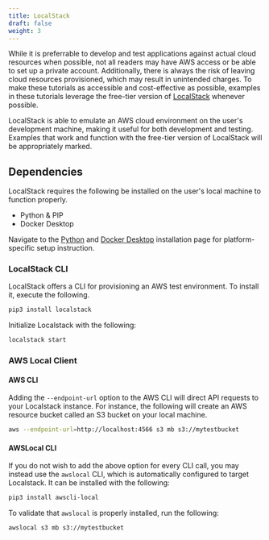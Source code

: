 ```yaml
---
title: LocalStack
draft: false
weight: 3
---
```


While it is preferrable to develop and test applications against actual cloud resources when possible, 
not all readers may have AWS access or be able to set up a private account. Additionally, there is always the 
risk of leaving cloud resources provisioned, which may result in unintended charges.
To make these tutorials as accessible and cost-effective as possible, examples in these tutorials leverage the free-tier version of [LocalStack](https://localstack.cloud/) whenever possible.  

LocalStack is able to emulate an AWS cloud environment on the user's development machine, making it useful 
for both development and testing. Examples that work and function with the free-tier version of LocalStack 
will be appropriately marked.

## Dependencies

LocalStack requires the following be installed on the user's local machine to function properly.
- Python & PIP
- Docker Desktop

Navigate to the [Python](https://www.python.org/downloads/) and [Docker Desktop](https://www.docker.com/get-started) installation page for platform-specific setup instruction.

### LocalStack CLI

LocalStack offers a CLI for provisioning an AWS test environment. To install it, execute the following.

```sh
pip3 install localstack
```

Initialize Localstack with the following:

```sh
localstack start
```

### AWS Local Client

#### AWS CLI

Adding the `--endpoint-url` option to the AWS CLI will direct API requests to your Localstack instance. For instance, the following
will create an AWS resource bucket called an S3 bucket on your local machine.

```sh
aws --endpoint-url=http://localhost:4566 s3 mb s3://mytestbucket
```

#### AWSLocal CLI

If you do not wish to add the above option for every CLI call, you may instead use the `awslocal` CLI, which is automatically 
configured to target Localstack. It can be installed with the 
following:

```sh
pip3 install awscli-local
```

To validate that `awslocal` is properly installed, run the following:

```sh
awslocal s3 mb s3://mytestbucket
```
